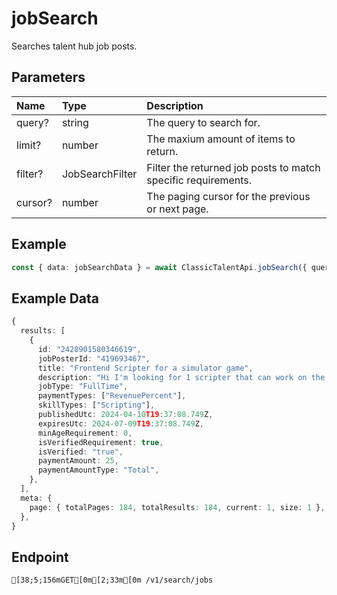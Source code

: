 
# jobSearch
Searches talent hub job posts.


## Parameters
| Name    | Type            | Description                                                   |
| :------ | :-------------- | :------------------------------------------------------------ |
| query?  | string          | The query to search for.                                      |
| limit?  | number          | The maxium amount of items to return.                         |
| filter? | JobSearchFilter | Filter the returned job posts to match specific requirements. |
| cursor? | number          | The paging cursor for the previous or next page.              |



## Example
```ts copy showLineNumbers
const { data: jobSearchData } = await ClassicTalentApi.jobSearch({ query: "simulator", limit: 1, cursor: 1 }); 
```


## Example Data
```ts copy showLineNumbers
{
  results: [
    {
      id: "2428901580346619",
      jobPosterId: "419693467",
      title: "Frontend Scripter for a simulator game",
      description: "Hi I'm looking for 1 scripter that can work on the frontend script in my new game i already have a talented scripter that wanna focus on the backend but if you are good at booth we can se what we can do. The game function in a way where you collect different instruments and pets to become one of the best musicians in the game, if you want more information about the game, just ask. Below you can see pictures of models but also UI that we have right now but of course these are just a beginning and we will upgrade these.",
      jobType: "FullTime",
      paymentTypes: ["RevenuePercent"],
      skillTypes: ["Scripting"],
      publishedUtc: 2024-04-10T19:37:08.749Z,
      expiresUtc: 2024-07-09T19:37:08.749Z,
      minAgeRequirement: 0,
      isVerifiedRequirement: true,
      isVerified: "true",
      paymentAmount: 25,
      paymentAmountType: "Total",
    },
  ],
  meta: {
    page: { totalPages: 184, totalResults: 184, current: 1, size: 1 },
  },
} 
```


## Endpoint
```ansi
[38;5;156mGET[0m[2;33m[0m /v1/search/jobs
```
  
